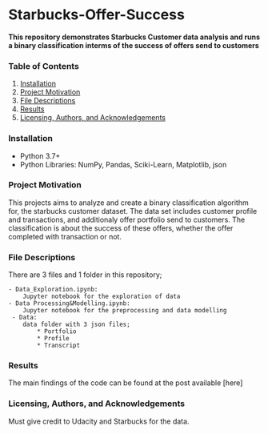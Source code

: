 # Starbucks-Offer-Success

**This repository demonstrates Starbucks Customer data analysis and runs a binary classification interms of the success of offers send to customers**

### Table of Contents

1. [Installation](#installation)
2. [Project Motivation](#motivation)
3. [File Descriptions](#files)
4. [Results](#results)
5. [Licensing, Authors, and Acknowledgements](#licensing)

### Installation <a name="installation"></a>
- Python 3.7+
- Python Libraries: NumPy, Pandas, Sciki-Learn, Matplotlib, json


### Project Motivation<a name="motivation"></a>
This projects aims to analyze and create a binary classification algorithm for, the starbucks customer dataset.
The data set includes customer profile and transactions, and additionaly offer portfolio send to customers.
The classification is about the success of these offers, whether the offer completed with transaction or not.



### File Descriptions <a name="files"></a>

There are 3 files and 1 folder in this repository;

    - Data_Exploration.ipynb:
        Jupyter notebook for the exploration of data
    - Data Processing&Modelling.ipynb:
        Jupyter notebook for the preprocessing and data modelling
     - Data:
        data folder with 3 json files;
            * Portfolio
            * Profile
            * Transcript
        

### Results <a name="results"></a>
The main findings of the code can be found at the post available [here]

### Licensing, Authors, and Acknowledgements <a name="licensing"></a>
Must give credit to Udacity and Starbucks for the data.

